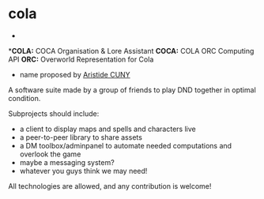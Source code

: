 # cola
* 
***COLA:** COCA Organisation & Lore Assistant
**COCA:** COLA ORC Computing API
**ORC:** Overworld Representation for Cola 
* name proposed by [Aristide CUNY](https://github.com/AristideEU)


A software suite made by a group of friends to play DND together in optimal condition.

Subprojects should include:
- a client to display maps and spells and characters live
- a peer-to-peer library to share assets
- a DM toolbox/adminpanel to automate needed computations and overlook the game
- maybe a messaging system? 
- whatever you guys think we may need!

All technologies are allowed, and any contribution is welcome!

